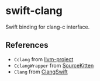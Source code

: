 # swift-clang

Swift binding for clang-c interface.

## References
- `Cclang` from [llvm-project](https://github.com/llvm/llvm-project)
- `CclangWrapper` from [SourceKitten](https://github.com/jpsim/SourceKitten)
- `Clang` from [ClangSwift](https://github.com/llvm-swift/ClangSwift)
